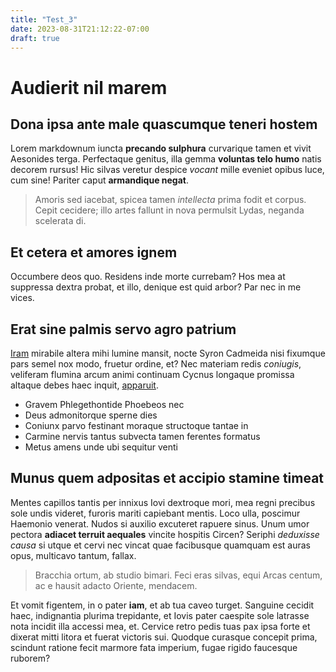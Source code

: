 ```yaml
---
title: "Test_3"
date: 2023-08-31T21:12:22-07:00
draft: true
---
```


# Audierit nil marem

## Dona ipsa ante male quascumque teneri hostem

Lorem markdownum iuncta **precando sulphura** curvarique tamen et vivit
Aesonides terga. Perfectaque genitus, illa gemma **voluntas telo humo** natis
decorem rursus! Hic silvas veretur despice *vocant* mille eveniet opibus luce,
cum sine! Pariter caput **armandique negat**.

> Amoris sed iacebat, spicea tamen *intellecta* prima fodit et corpus. Cepit
> cecidere; illo artes fallunt in nova permulsit Lydas, neganda scelerata di.

## Et cetera et amores ignem

Occumbere deos quo. Residens inde morte currebam? Hos mea at suppressa dextra
probat, et illo, denique est quid arbor? Par nec in me vices.

## Erat sine palmis servo agro patrium

[Iram](http://nuministransire.com/mearum) mirabile altera mihi lumine mansit,
nocte Syron Cadmeida nisi fixumque pars semel nox modo, fruetur ordine, et? Nec
materiam redis *coniugis*, veliferam flumina arcum animi continuam Cycnus
longaque promissa altaque debes haec inquit,
[apparuit](http://nemus-mutua.com/graves-gelidoque.html).

- Gravem Phlegethontide Phoebeos nec
- Deus admonitorque sperne dies
- Coniunx parvo festinant moraque structoque tantae in
- Carmine nervis tantus subvecta tamen ferentes formatus
- Metus amens unde ubi sequitur venti

## Munus quem adpositas et accipio stamine timeat

Mentes capillos tantis per innixus Iovi dextroque mori, mea regni precibus sole
undis videret, furoris mariti capiebant mentis. Loco ulla, poscimur Haemonio
venerat. Nudos si auxilio excuteret rapuere sinus. Unum umor pectora **adiacet
terruit aequales** vincite hospitis Circen? Seriphi *deduxisse causa* si utque
et cervi nec vincat quae facibusque quamquam est auras opus, multicavo tantum,
fallax.

> Bracchia ortum, ab studio bimari. Feci eras silvas, equi Arcas centum, ac e
> hausit adacto Oriente, mendacem.

Et vomit figentem, in o pater **iam**, et ab tua caveo turget. Sanguine cecidit
haec, indignantia plurima trepidante, et Iovis pater caespite sole latrasse nota
incidit illa accessi mea, et. Cervice retro pedis tuas pax ipsa forte et dixerat
mitti litora et fuerat victoris sui. Quodque curasque concepit prima, scindunt
ratione fecit marmore fata imperium, fugae rigido faucesque ruborem?
